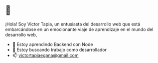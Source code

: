 #  👋

¡Hola! Soy Victor Tapia, un entusiasta del desarrollo web que está embarcándose en un emocionante viaje de aprendizaje en el mundo del desarrollo web,

- 🌱 Estoy aprendindo Backend con Node 
- 👯 Estoy buscando trabajo como desarrollador 
- 📫 victortapiaegana@gmail.com




